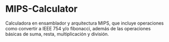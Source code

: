 # MIPS-Calculator

Calculadora en ensamblador y arquitectura MIPS, que incluye operaciones como convertir a IEEE 754 y/o fibonacci, además de las operaciones básicas de suma, resta, multiplicación y división.

